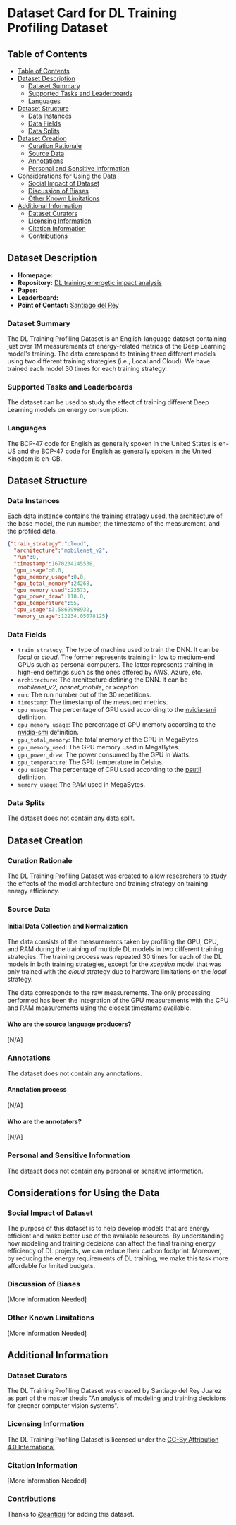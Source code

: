 # Dataset Card for DL Training Profiling Dataset

## Table of Contents
- [Table of Contents](#table-of-contents)
- [Dataset Description](#dataset-description)
  - [Dataset Summary](#dataset-summary)
  - [Supported Tasks and Leaderboards](#supported-tasks-and-leaderboards)
  - [Languages](#languages)
- [Dataset Structure](#dataset-structure)
  - [Data Instances](#data-instances)
  - [Data Fields](#data-fields)
  - [Data Splits](#data-splits)
- [Dataset Creation](#dataset-creation)
  - [Curation Rationale](#curation-rationale)
  - [Source Data](#source-data)
  - [Annotations](#annotations)
  - [Personal and Sensitive Information](#personal-and-sensitive-information)
- [Considerations for Using the Data](#considerations-for-using-the-data)
  - [Social Impact of Dataset](#social-impact-of-dataset)
  - [Discussion of Biases](#discussion-of-biases)
  - [Other Known Limitations](#other-known-limitations)
- [Additional Information](#additional-information)
  - [Dataset Curators](#dataset-curators)
  - [Licensing Information](#licensing-information)
  - [Citation Information](#citation-information)
  - [Contributions](#contributions)

## Dataset Description

- **Homepage:**
- **Repository:** [DL training energetic impact analysis](https://github.com/santidrj/DL-energetic-impact-analysis)
- **Paper:**
- **Leaderboard:**
- **Point of Contact:** [Santiago del Rey](mailto:santiago.del.rey@upc.edu)

### Dataset Summary

The DL Training Profiling Dataset is an English-language dataset containing just over 1M
measurements of energy-related metrics of the Deep Learning model's training. The data correspond to training three
different
models using two different training strategies (i.e., Local and Cloud). We have trained each model 30 times for each
training strategy.

### Supported Tasks and Leaderboards

The dataset can be used to study the effect of training different Deep Learning models on energy consumption.

### Languages

The BCP-47 code for English as generally spoken in the United States is en-US and the BCP-47 code for English as
generally spoken in the United Kingdom is en-GB.

## Dataset Structure

### Data Instances

Each data instance contains the training strategy used, the architecture of the base model, the run number,
the timestamp of the measurement, and the profiled data.

```json
{"train_strategy":"cloud",
  "architecture":"mobilenet_v2",
  "run":0,
  "timestamp":1670234145538,
  "gpu_usage":0.0,
  "gpu_memory_usage":0.0,
  "gpu_total_memory":24268,
  "gpu_memory_used":23573,
  "gpu_power_draw":118.0,
  "gpu_temperature":55,
  "cpu_usage":3.5869998932,
  "memory_usage":12234.05078125}
```

### Data Fields

- `train_strategy`: The type of machine used to train the DNN. It can be _local_ or _cloud_. The former represents
  training in low to medium-end GPUs such as personal computers. The latter represents training in high-end settings
  such
  as
  the ones offered by AWS, Azure, etc.
- `architecture`: The architecture defining the DNN. It can be _mobilenet_v2_, _nasnet_mobile_, or _xception_.
- `run`: The run number out of the 30 repetitions.
- `timestamp`: The timestamp of the measured metrics.
- `gpu_usage`: The percentage of GPU used according to
  the [nvidia-smi](https://developer.download.nvidia.com/compute/DCGM/docs/nvidia-smi-367.38.pdf) definition.
- `gpu_memory_usage`: The percentage of GPU memory according to
  the [nvidia-smi](https://developer.download.nvidia.com/compute/DCGM/docs/nvidia-smi-367.38.pdf) definition.
- `gpu_total_memory`: The total memory of the GPU in MegaBytes.
- `gpu_memory_used`: The GPU memory used in MegaBytes.
- `gpu_power_draw`: The power consumed by the GPU in Watts.
- `gpu_temperature`: The GPU temperature in Celsius.
- `cpu_usage`: The percentage of CPU used according to
  the [psutil](https://psutil.readthedocs.io/en/latest/#psutil.cpu_percent)
  definition.
- `memory_usage`: The RAM used in MegaBytes.

### Data Splits

The dataset does not contain any data split.

## Dataset Creation

### Curation Rationale

The DL Training Profiling Dataset was created to allow researchers to study the effects of the model architecture and
training
strategy on training energy efficiency.

### Source Data

#### Initial Data Collection and Normalization

The data consists of the measurements taken by profiling the GPU, CPU, and RAM during the training of multiple DL models
in two different training strategies. The training process was repeated 30 times for each of the DL models in both
training
strategies, except for the _xception_ model that was only trained with the _cloud_ strategy due to hardware limitations
on the _local_ strategy.

The data corresponds to the raw measurements. The only processing performed has been the integration of the GPU
measurements with the CPU and RAM measurements using the closest timestamp available.

#### Who are the source language producers?

[N/A]

### Annotations

The dataset does not contain any annotations.

#### Annotation process

[N/A]

#### Who are the annotators?

[N/A]

### Personal and Sensitive Information

The dataset does not contain any personal or sensitive information.

## Considerations for Using the Data

### Social Impact of Dataset

The purpose of this dataset is to help develop models that are energy efficient and make better use of the
available resources. By understanding how modeling and training decisions can affect the final training energy
efficiency
of DL projects, we can reduce their carbon footprint. Moreover, by reducing the energy requirements of DL training,
we make this task more affordable for limited budgets.

### Discussion of Biases

[More Information Needed]

### Other Known Limitations

[More Information Needed]

## Additional Information

### Dataset Curators

The DL Training Profiling Dataset was created by Santiago del Rey Juarez as part of the master thesis
"An analysis of modeling and training decisions for greener computer vision systems".

### Licensing Information

The DL Training Profiling Dataset is licensed under the [CC-By Attribution 4.0 International](../LICENSE)

### Citation Information

[More Information Needed]

### Contributions

Thanks to [@santidrj](https://github.com/santidrj) for adding this dataset.
